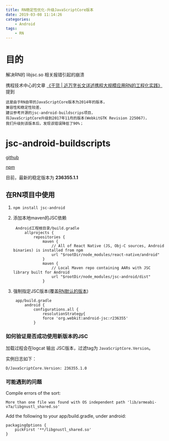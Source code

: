 ```yaml
---
title: RN稳定性优化-升级JavaScriptCore版本
date: 2019-03-08 11:14:26
categories:
	- Android
tags:
	- RN
---
```


# 目的

解决RN的 libjsc.so 相关报错引起的崩溃

携程技术中心的文章 [《干货 | 近万字长文详述携程大规模应用RN的工程化实践》](https://mp.weixin.qq.com/s/Z1GUJW3qBqDGH1jnGt5qAg) 提到

```
这是由于RN自带的JavaScriptCore版本为2014年的版本，
兼容性和稳定性较差，
建议参考开源的jsc-android-buildscrips项目，
将JavaScriptCore升级到2017年11月的版本(WebkitGTK Revision 225067)，
我们升级到该版本后，发现该错误降低了90%；
```

# jsc-android-buildscripts

[github](https://github.com/react-native-community/jsc-android-buildscripts)

[npm](https://www.npmjs.com/package/jsc-android)

目前，最新的稳定版本为 **236355.1.1**

## 在RN项目中使用

1. `npm install jsc-android`
2. 添加本地maven的JSC依赖

		Android工程根目录/build.gradle
			allprojects {
    			repositories {
    				maven {
			            // All of React Native (JS, Obj-C sources, Android binaries) is installed from npm
			            url "$rootDir/node_modules/react-native/android"
			        }
			        maven {
			            // Local Maven repo containing AARs with JSC library built for Android
			            url "$rootDir/node_modules/jsc-android/dist"
			        }
			        
3. 强制指定JSC版本(覆盖[RN默认的版本](https://github.com/facebook/react-native/blob/e8df8d9fd579ff14224cacdb816f9ff07eef978d/ReactAndroid/build.gradle#L289))

		app/build.gradle
			android {
				configurations.all {
					resolutionStrategy{
		            force 'org.webkit:android-jsc:r236355'
		        }
		        
### 如何验证是否成功使用新版本的JSC

加载过程会在logcat 输出 JSC版本，过滤tag为 `JavaScriptCore.Version`。

实例日志如下：

    D/JavaScriptCore.Version: 236355.1.0
    
### 可能遇到的问题

Compile errors of the sort:

	More than one file was found with OS independent path 'lib/armeabi-v7a/libgnustl_shared.so'
	
Add the following to your app/build.gradle, under android:

	packagingOptions {
	    pickFirst '**/libgnustl_shared.so'
	}		
